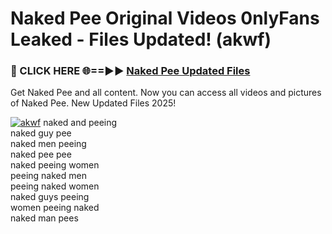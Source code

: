 # Naked Pee Original Videos 0nlyFans Leaked - Files Updated! (akwf)

<h3>🔴 CLICK HERE 🌐==►► <a href="https://tinyurl.com/yckcrads" rel="nofollow">Naked Pee Updated Files</a></h3>

Get Naked Pee and all content. Now you can access all videos and pictures of Naked Pee. New Updated Files 2025!

[![akwf](https://i.imgur.com/hpKpOFt.gif)](https://tinyurl.com/yckcrads)
naked and peeing<br>
naked guy pee<br>
naked men peeing<br>
naked pee pee<br>
naked peeing women<br>
peeing naked men<br>
peeing naked women<br>
naked guys peeing<br>
women peeing naked<br>
naked man pees